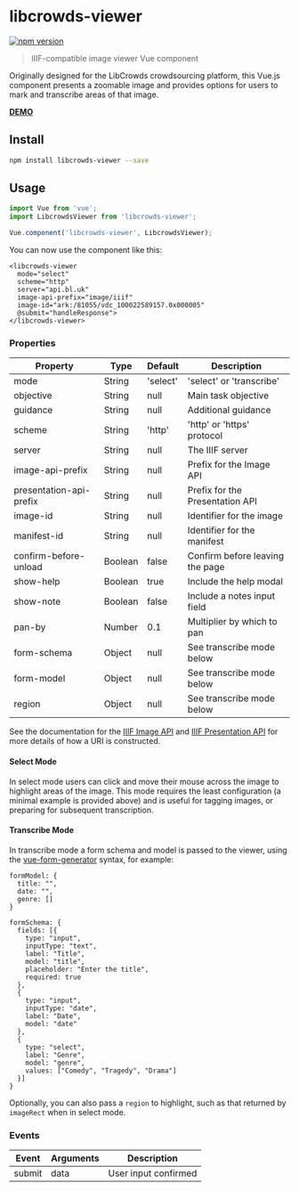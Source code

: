 # libcrowds-viewer

[![npm version](https://badge.fury.io/js/libcrowds-viewer.svg)](https://badge.fury.io/js/libcrowds-viewer)

> IIIF-compatible image viewer Vue component

Originally designed for the LibCrowds crowdsourcing platform, this Vue.js
component presents a zoomable image and provides options for users to mark
and transcribe areas of that image.

[**DEMO**](https://libcrowds.github.io/libcrowds-viewer/)

## Install

```bash
npm install libcrowds-viewer --save
```

## Usage

```js
import Vue from 'vue';
import LibcrowdsViewer from 'libcrowds-viewer';

Vue.component('libcrowds-viewer', LibcrowdsViewer);
```

You can now use the component like this:

```vue
<libcrowds-viewer
  mode="select"
  scheme="http"
  server="api.bl.uk"
  image-api-prefix="image/iiif"
  image-id="ark:/81055/vdc_100022589157.0x000005"
  @submit="handleResponse">
</libcrowds-viewer>
```

### Properties

| Property                | Type          | Default              | Description                     |
|-------------------------|---------------|----------------------|---------------------------------|
| mode                    | String        | 'select'             | 'select' or 'transcribe'        |
| objective               | String        | null                 | Main task objective             |
| guidance                | String        | null                 | Additional guidance             |
| scheme                  | String        | 'http'               | 'http' or 'https' protocol      |
| server                  | String        | null                 | The IIIF server                 |
| image-api-prefix        | String        | null                 | Prefix for the Image API        |
| presentation-api-prefix | String        | null                 | Prefix for the Presentation API |
| image-id                | String        | null                 | Identifier for the image        |
| manifest-id             | String        | null                 | Identifier for the manifest     |
| confirm-before-unload   | Boolean       | false                | Confirm before leaving the page |
| show-help               | Boolean       | true                 | Include the help modal          |
| show-note               | Boolean       | false                | Include a notes input field     |
| pan-by                  | Number        | 0.1                  | Multiplier by which to pan      |
| form-schema             | Object        | null                 | See transcribe mode below       |
| form-model              | Object        | null                 | See transcribe mode below       |
| region                  | Object        | null                 | See transcribe mode below       |

See the documentation for the [IIIF Image API](http://iiif.io/api/image/2.1)
and [IIIF Presentation API](http://iiif.io/api/presentation/2.1/) for
more details of how a URI is constructed.

#### Select Mode

In select mode users can click and move their mouse across the image to highlight
areas of the image. This mode requires the least configuration (a minimal example
is provided above) and is useful for tagging images, or preparing for subsequent
transcription.


#### Transcribe Mode

In transcribe mode a form schema and model is passed to the viewer, using the
[vue-form-generator](https://github.com/icebob/vue-form-generator) syntax, for
example:

```vue
formModel: {             
  title: "",
  date: "",
  genre: []
}

formSchema: {
  fields: [{
    type: "input",
    inputType: "text",
    label: "Title",
    model: "title",
    placeholder: "Enter the title",
    required: true
  },
  {
    type: "input",
    inputType: "date",
    label: "Date",
    model: "date"
  },
  {
    type: "select",
    label: "Genre",
    model: "genre",
    values: ["Comedy", "Tragedy", "Drama"]
  }]
}
```

Optionally, you can also pass a `region` to highlight, such as that returned by
`imageRect` when in select mode.


### Events

| Event         | Arguments     | Description          |
|---------------|---------------|----------------------|
| submit        | data          | User input confirmed |
